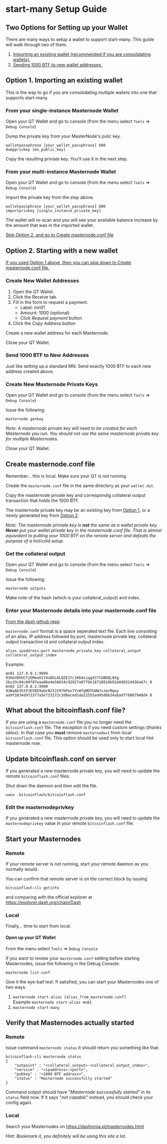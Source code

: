 # start-many Setup Guide

## Two Options for Setting up your Wallet
There are many ways to setup a wallet to support start-many. This guide will walk through two of them.

1. [Importing an existing wallet (recommended if you are consolidating wallets).](#option1)
2. [Sending 1000 BTF to new wallet addresses.](#option2)

## <a name="option1"></a>Option 1. Importing an existing wallet

This is the way to go if you are consolidating multiple wallets into one that supports start-many. 

### From your single-instance Masternode Wallet

Open your QT Wallet and go to console (from the menu select `Tools` => `Debug Console`)

Dump the private key from your MasterNode's pulic key.

```
walletpassphrase [your_wallet_passphrase] 600
dumpprivkey [mn_public_key]
```

Copy the resulting priviate key. You'll use it in the next step.

### From your multi-instance Masternode Wallet

Open your QT Wallet and go to console (from the menu select `Tools` => `Debug Console`)

Import the private key from the step above.

```
walletpassphrase [your_wallet_passphrase] 600
importprivkey [single_instance_private_key]
```

The wallet will re-scan and you will see your available balance increase by the amount that was in the imported wallet.

[Skip Option 2. and go to Create masternode.conf file](#masternodeconf)

## <a name="option2"></a>Option 2. Starting with a new wallet

[If you used Option 1 above, then you can skip down to Create masternode.conf file.](#masternodeconf)

### Create New Wallet Addresses

1. Open the QT Wallet.
2. Click the Receive tab.
3. Fill in the form to request a payment.
    * Label: mn01
    * Amount: 1000 (optional)
    * Click *Request payment* button
5. Click the *Copy Address* button

Create a new wallet address for each Masternode.

Close your QT Wallet.

### Send 1000 BTF to New Addresses

Just like setting up a standard MN. Send exactly 1000 BTF to each new address created above.

### Create New Masternode Private Keys

Open your QT Wallet and go to console (from the menu select `Tools` => `Debug Console`)

Issue the following:

```masternode genkey```

*Note: A masternode private key will need to be created for each Masternode you run. You should not use the same masternode private key for multiple Masternodes.*

Close your QT Wallet.

## <a name="masternodeconf"></a>Create masternode.conf file

Remember... this is local. Make sure your QT is not running.

Create the `masternode.conf` file in the same directory as your `wallet.dat`.

Copy the masternode private key and correspondig collateral output transaction that holds the 1000 BTF.

The masternode private key may be an existing key from [Option 1](#option1), or a newly generated key from [Option 2](#option2). 

*Note: The masternode priviate key is **not** the same as a wallet private key. **Never** put your wallet private key in the masternode.conf file. That is almost equivalent to putting your 1000 BTF on the remote server and defeats the purpose of a hot/cold setup.*

### Get the collateral output

Open your QT Wallet and go to console (from the menu select `Tools` => `Debug Console`)

Issue the following:

```masternode outputs```

Make note of the hash (which is your collateral_output) and index.

### Enter your Masternode details into your masternode.conf file
[From the dash github repo](https://github.com/dashpay/dash/blob/master/doc/masternode_conf.md)

`masternode.conf` format is a space seperated text file. Each line consisting of an alias, IP address followed by port, masternode private key, collateral output transaction id and collateral output index.

```
alias ipaddress:port masternode_private_key collateral_output collateral_output_index
```

Example:

```
mn01 127.0.0.1:9999 93HaYBVUCYjEMeeH1Y4sBGLALQZE1Yc1K64xiqgX37tGBDQL8Xg 2bcd3c84c84f87eaa86e4e56834c92927a07f9e18718810b92e0d0324456a67c 0
mn02 127.0.0.2:9999 93WaAb3htPJEV8E9aQcN23Jt97bPex7YvWfgMDTUdWJvzmrMqey aa9f1034d973377a5e733272c3d0eced1de22555ad45d6b24abadff8087948d4 0
```

## What about the bitcoinflash.conf file?

If you are using a `masternode.conf` file you no longer need the `bitcoinflash.conf` file. The exception is if you need custom settings (_thanks oblox_). In that case you **must** remove `masternode=1` from local `bitcoinflash.conf` file. This option should be used only to start local Hot masternode now.

## Update bitcoinflash.conf on server

If you generated a new masternode private key, you will need to update the remote `bitcoinflash.conf` files.

Shut down the daemon and then edit the file.

```nano .bitcoinflash/bitcoinflash.conf```

### Edit the masternodeprivkey
If you generated a new masternode private key, you will need to update the `masternodeprivkey` value in your remote `bitcoinflash.conf` file.

## Start your Masternodes

### Remote

If your remote server is not running, start your remote daemon as you normally would. 

You can confirm that remote server is on the correct block by issuing

```bitcoinflash-cli getinfo```

and comparing with the official explorer at https://explorer.dash.org/chain/Dash

### Local

Finally... time to start from local.

#### Open up your QT Wallet

From the menu select `Tools` => `Debug Console`

If you want to review your `masternode.conf` setting before starting Masternodes, issue the following in the Debug Console:

```masternode list-conf```

Give it the eye-ball test. If satisfied, you can start your Masternodes one of two ways.

1. `masternode start-alias [alias_from_masternode.conf]`  
Example ```masternode start-alias mn01```
2. `masternode start-many`

## Verify that Masternodes actually started

### Remote

Issue command `masternode status`
It should return you something like that:
```
bitcoinflash-cli masternode status
{
    "outpoint" : "<collateral_output>-<collateral_output_index>",
    "service" : "<ipaddress>:<port>",
    "pubkey" : "<1000 BTF address>",
    "status" : "Masternode successfully started"
}
```
Command output should have "_Masternode successfully started_" in its `status` field now. If it says "_not capable_" instead, you should check your config again.

### Local

Search your Masternodes on https://dashninja.pl/masternodes.html

_Hint: Bookmark it, you definitely will be using this site a lot._
